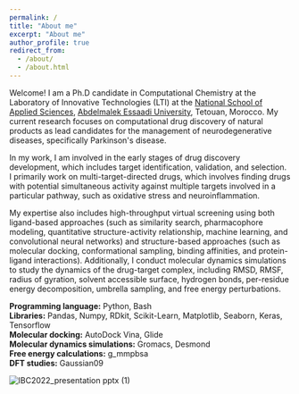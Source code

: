 ```yaml
---
permalink: /
title: "About me"
excerpt: "About me"
author_profile: true
redirect_from: 
  - /about/
  - /about.html
---
```

Welcome! I am a Ph.D candidate in Computational Chemistry at the Laboratory of Innovative Technologies (LTI) at the [National School of Applied Sciences](http://ensat.ac.ma/Portail/), [Abdelmalek Essaadi University](http://www.uae.ma/website/), Tetouan, Morocco. My current research focuses on computational drug discovery of natural products as lead candidates for the management of neurodegenerative diseases, specifically Parkinson's disease.

In my work, I am involved in the early stages of drug discovery development, which includes target identification, validation, and selection. I primarily work on multi-target-directed drugs, which involves finding drugs with potential simultaneous activity against multiple targets involved in a particular pathway, such as oxidative stress and neuroinflammation.

My expertise also includes high-throughput virtual screening using both ligand-based approaches (such as similarity search, pharmacophore modeling, quantitative structure-activity relationship, machine learning, and convolutional neural networks) and structure-based approaches (such as molecular docking, conformational sampling, binding affinities, and protein-ligand interactions). Additionally, I conduct molecular dynamics simulations to study the dynamics of the drug-target complex, including RMSD, RMSF, radius of gyration, solvent accessible surface, hydrogen bonds, per-residue energy decomposition, umbrella sampling, and free energy perturbations.

**Programming language:** Python, Bash  
**Libraries:** Pandas, Numpy, RDkit, Scikit-Learn, Matplotlib, Seaborn, Keras, Tensorflow  
**Molecular docking:** AutoDock Vina, Glide   
**Molecular dynamics simulations:** Gromacs, Desmond  
**Free energy calculations:** g_mmpbsa  
**DFT studies:** Gaussian09  

![IBC2022_presentation pptx (1)](https://user-images.githubusercontent.com/7014404/225579901-e8bdafcf-7fd2-4c02-b08b-86572bceaed9.png)
